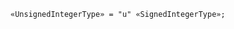 <!-- This file is generated automatically by infrastructure scripts. Please don't edit by hand. -->

```{ .ebnf .slang-ebnf #UnsignedIntegerType }
«UnsignedIntegerType» = "u" «SignedIntegerType»;
```
